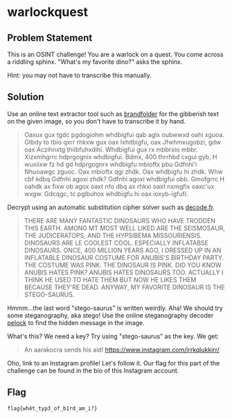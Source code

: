 # warlockquest
## Problem Statement
This is an OSINT challenge! You are a warlock on a quest. You come across a riddling sphinx. "What's my favorite dino?" asks the sphinx.

Hint: you may not have to transcribe this manually.

## Solution
Use an online text extractor tool such as [brandfolder](https://brandfolder.com/workbench/extract-text-from-image) for the gibberish text on the given image, so you don't have to transcribe it by hand.
> 	Oaxux gux tgdc pgdogiohm whdbigfui qab aglx
oubwwxd oahi xguoa. Gtbdy to tbio qxrr rhkxw gux
oax Ixhitbigfu, oax Jfwhmxugobzi, gdw oax Aczihnxtg
thiibfuhxdihi. Whdbigfui gux rx mbbrxio mbbr.
Xizxmhgrrc hdprgognix whdbigfui. Bdmx, 400 thrrhbd
cxgui gyb, H wuxiixw fz hd gd hdprgognrx whdbigfu
mbioftx pbu Gdfnhi'i Nhuoawgc zguoc. Oax mbioftx
qgi zhdk. Oax whdbigfu hi zhdk. Whw cbf kdbq Gdfnhi
agoxi zhdk? Gdfnhi agoxi whdbigfui obb. Gmofgrrc
H oahdk ax fixw ob agox oaxt nfo dbq ax rhkxi oaxt
nxmgfix oaxc'ux wxgw. Gdcqgc, tc pglbuhox whdbigfu
hi oax ioxyb-igfufi.

Decrypt using an automatic substitution cipher solver such as [decode.fr](https://www.dcode.fr/monoalphabetic-substitution).
> 	THERE ARE MANY FANTASTIC DINOSAURS WHO HAVE TRODDEN THIS EARTH. AMONG MT MOST WELL LIKED ARE THE SEISMOSAUR, THE JUDICERATOPS, AND THE HYPSIBEMA MISSOURIENSIS. DINOSAURS ARE LE COOLEST COOL. ESPECIALLY INFLATABSE DINOSAURS. ONCE, 400 MILLION YEARS AGO, I DRESSED UP IN AN INFLATABLE DINOSAUR COSTUME FOR ANUBIS'S BIRTHDAY PARTY. THE COSTUME WAS PINK. THE DINOSAUR IS PINK. DID YOU KNOW ANUBIS HATES PINK? ANUBIS HATES DINOSAURS TOO. ACTUALLY I THINK HE USED TO HATE THEM BUT NOW HE LIKES THEM BECAUSE THEY'RE DEAD. ANYWAY, MY FAVORITE DINOSAUR IS THE STEGO-SAURUS.

Hmmm...the last word "stego-saurus" is written weirdly. Aha! We should try some steganography, aka stego! Use the online steganography decoder [pelock](
https://www.pelock.com/products/steganography-online-codec) to find the hidden message in the image.

What's this? We need a key? Try using "stego-saurus" as the key. We get:
> 	An aarakocra sends his aid! https://www.instagram.com/irrkqlukkirr/

Oho, link to an Instagram profile! Let's follow it. Our flag for this part of the challenge can be found in the bio of this Instagram account.

## Flag
`flag{wh4t_typ3_of_b1rd_am_i?}`
